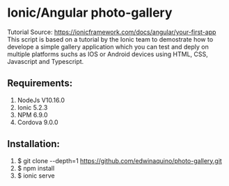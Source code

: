 # Ionic/Angular photo-gallery
Tutorial Source: https://ionicframework.com/docs/angular/your-first-app
This script is based on a tutorial by the Ionic team to demostrate how to develope a simple gallery application which you can test and deply on multiple platforms suchs as IOS or Android devices using HTML, CSS, Javascript and Typescript.
## Requirements:
1. NodeJs V10.16.0
2. Ionic 5.2.3
3. NPM 6.9.0
4. Cordova 9.0.0
## Installation:
1. $ git clone --depth=1 https://github.com/edwinaquino/photo-gallery.git
2. $ npm install
3. $ ionic serve
